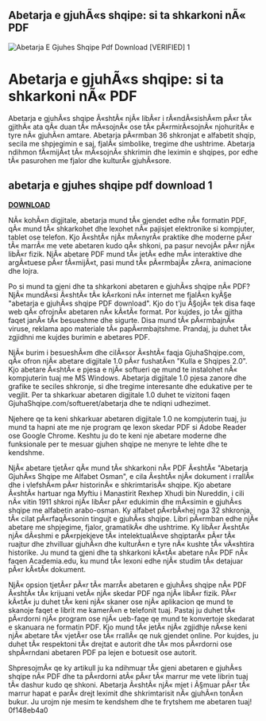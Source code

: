 ## Abetarja e gjuhÃ«s shqipe: si ta shkarkoni nÃ« PDF

 
![Abetarja E Gjuhes Shqipe Pdf Download \[VERIFIED\] 1](https://encrypted-tbn1.gstatic.com/images?q=tbn:ANd9GcQug_lDfahu4yM8y700RD3QuUcItXLvAKKTy1SB_-x_RqVhTUkhA8i2eyU)

 
# Abetarja e gjuhÃ«s shqipe: si ta shkarkoni nÃ« PDF
 
Abetarja e gjuhÃ«s shqipe Ã«shtÃ« njÃ« libÃ«r i rÃ«ndÃ«sishÃ«m pÃ«r tÃ« gjithÃ« ata qÃ« duan tÃ« mÃ«sojnÃ« ose tÃ« pÃ«rmirÃ«sojnÃ« njohuritÃ« e tyre nÃ« gjuhÃ«n amtare. Abetarja pÃ«rmban 36 shkronjat e alfabetit shqip, secila me shpjegimin e saj, fjalÃ« simbolike, tregime dhe ushtrime. Abetarja ndihmon fÃ«mijÃ«t tÃ« mÃ«sojnÃ« shkrimin dhe leximin e shqipes, por edhe tÃ« pasurohen me fjalor dhe kulturÃ« gjuhÃ«sore.
 
## abetarja e gjuhes shqipe pdf download 1


[**DOWNLOAD**](https://www.google.com/url?q=https%3A%2F%2Fblltly.com%2F2tKGy8&sa=D&sntz=1&usg=AOvVaw3rAJl4d6MTaBZzu3K3nU5a)

 
NÃ« kohÃ«n digjitale, abetarja mund tÃ« gjendet edhe nÃ« formatin PDF, qÃ« mund tÃ« shkarkohet dhe lexohet nÃ« pajisjet elektronike si kompjuter, tablet ose telefon. Kjo Ã«shtÃ« njÃ« mÃ«nyrÃ« praktike dhe moderne pÃ«r tÃ« marrÃ« me vete abetaren kudo qÃ« shkoni, pa pasur nevojÃ« pÃ«r njÃ« libÃ«r fizik. NjÃ« abetare PDF mund tÃ« jetÃ« edhe mÃ« interaktive dhe argÃ«tuese pÃ«r fÃ«mijÃ«t, pasi mund tÃ« pÃ«rmbajÃ« zÃ«ra, animacione dhe lojra.
 
Po si mund ta gjeni dhe ta shkarkoni abetaren e gjuhÃ«s shqipe nÃ« PDF? NjÃ« mundÃ«si Ã«shtÃ« tÃ« kÃ«rkoni nÃ« internet me fjalÃ«n kyÃ§e \"abetarja e gjuhÃ«s shqipe PDF download\". Kjo do t'ju Ã§ojÃ« tek disa faqe web qÃ« ofrojnÃ« abetaren nÃ« kÃ«tÃ« format. Por kujdes, jo tÃ« gjitha faqet janÃ« tÃ« besueshme dhe sigurte. Disa mund tÃ« pÃ«rmbajnÃ« viruse, reklama apo materiale tÃ« papÃ«rmbajtshme. Prandaj, ju duhet tÃ« zgjidhni me kujdes burimin e abetares PDF.
 
NjÃ« burim i besueshÃ«m dhe cilÃ«sor Ã«shtÃ« faqja GjuhaShqipe.com, qÃ« ofron njÃ« abetare digjitale 1.0 pÃ«r fushatÃ«n \"Kulla e Shqipes 2.0\". Kjo abetare Ã«shtÃ« e pjesa e njÃ« softueri qe mund te instalohet nÃ« kompjuterin tuaj me MS Windows. Abetarja digjitale 1.0 pjesa zanore dhe grafike te seciles shkronje, si dhe tregime interesante dhe edukative per te vegjlit. Per ta shkarkuar abetaren digjitale 1.0 duhet te vizitoni faqen GjuhaShqipe.com/softueret/abetarja dhe te ndiqni udhezimet.
 
Njehere qe ta keni shkarkuar abetaren digjitale 1.0 ne kompjuterin tuaj, ju mund ta hapni ate me nje program qe lexon skedar PDF si Adobe Reader ose Google Chrome. Keshtu ju do te keni nje abetare moderne dhe funksionale per te mesuar gjuhen shqipe ne menyre te lehte dhe te kendshme.

NjÃ« abetare tjetÃ«r qÃ« mund tÃ« shkarkoni nÃ« PDF Ã«shtÃ« \"Abetarja GjuhÃ«s Shqipe me Alfabet Osman\", e cila Ã«shtÃ« njÃ« dokument i rrallÃ« dhe i vlefshÃ«m pÃ«r historinÃ« e shkrimtarisÃ« shqipe. Kjo abetare Ã«shtÃ« hartuar nga Myftiu i Manastirit Rexhep Xhudi bin Nureddin, i cili nÃ« vitin 1911 shkroi njÃ« libÃ«r pÃ«r edukimin dhe mÃ«simin e gjuhÃ«s shqipe me alfabetin arabo-osman. Ky alfabet pÃ«rbÃ«hej nga 32 shkronja, tÃ« cilat pÃ«rfaqÃ«sonin tingujt e gjuhÃ«s shqipe. Libri pÃ«rmban edhe njÃ« abetare me shpjegime, fjalor, gramatikÃ« dhe ushtrime. Ky libÃ«r Ã«shtÃ« njÃ« dÃ«shmi e pÃ«rpjekjeve tÃ« intelektualÃ«ve shqiptarÃ« pÃ«r tÃ« ruajtur dhe zhvilluar gjuhÃ«n dhe kulturÃ«n e tyre nÃ« kushte tÃ« vÃ«shtira historike. Ju mund ta gjeni dhe ta shkarkoni kÃ«tÃ« abetare nÃ« PDF nÃ« faqen Academia.edu, ku mund tÃ« lexoni edhe njÃ« studim tÃ« detajuar pÃ«r kÃ«tÃ« dokument.
 
NjÃ« opsion tjetÃ«r pÃ«r tÃ« marrÃ« abetaren e gjuhÃ«s shqipe nÃ« PDF Ã«shtÃ« tÃ« krijuani vetÃ« njÃ« skedar PDF nga njÃ« libÃ«r fizik. PÃ«r kÃ«tÃ« ju duhet tÃ« keni njÃ« skaner ose njÃ« aplikacion qe mund te skanoje faqet e librit me kamerÃ«n e telefonit tuaj. Pastaj ju duhet tÃ« pÃ«rdorni njÃ« program ose njÃ« ueb-faqe qe mund te konvertoje skedarat e skanuara ne formatin PDF. Kjo mund tÃ« jetÃ« njÃ« zgjidhje nÃ«se keni njÃ« abetare tÃ« vjetÃ«r ose tÃ« rrallÃ« qe nuk gjendet online. Por kujdes, ju duhet tÃ« respektoni tÃ« drejtat e autorit dhe tÃ« mos pÃ«rdorni ose shpÃ«rndani abetaren PDF pa lejen e botuesit ose autorit.
 
ShpresojmÃ« qe ky artikull ju ka ndihmuar tÃ« gjeni abetaren e gjuhÃ«s shqipe nÃ« PDF dhe ta pÃ«rdorni atÃ« pÃ«r tÃ« marrur me vete librin tuaj tÃ« dashur kudo qe shkoni. Abetarja Ã«shtÃ« njÃ« mjet i Ã§muar pÃ«r tÃ« marrur hapat e parÃ« drejt leximit dhe shkrimtarisit nÃ« gjuhÃ«n tonÃ«n bukur. Ju urojm nje mesim te kendshem dhe te frytshem me abetaren tuaj!
 0f148eb4a0
